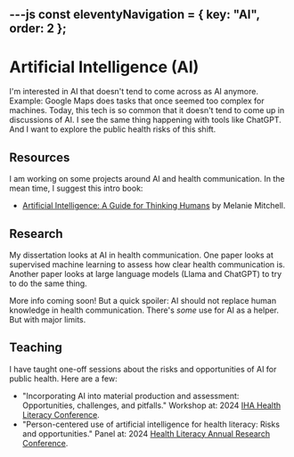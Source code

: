---js
const eleventyNavigation = {
	key: "AI",
	order: 2
};
---
# Artificial Intelligence (AI)

I'm interested in AI that doesn't tend to come across as AI anymore. Example: Google Maps does tasks that once seemed too complex for machines. Today, this tech is so common that it doesn't tend to come up in discussions of AI. I see the same thing happening with tools like ChatGPT. And I want to explore the public health risks of this shift.

## Resources

I am working on some projects around AI and health communication. In the mean time, I suggest this intro book:

- [Artificial Intelligence: A Guide for Thinking Humans](https://melaniemitchell.me/aibook/) by Melanie Mitchell. 

## Research

My dissertation looks at AI in health communication. One paper looks at supervised machine learning to assess how clear health communication is. Another paper looks at large language models (Llama and ChatGPT) to try to do the same thing.

More info coming soon! But a quick spoiler: AI should not replace human knowledge in health communication. There's _some_ use for AI as a helper. But with major limits.

## Teaching

I have taught one-off sessions about the risks and opportunities of AI for public health. Here are a few:

- "Incorporating AI into material production and assessment: Opportunities, challenges, and pitfalls." Workshop at: 2024 [IHA Health Literacy Conference](https://hlc.iha4health.org/).
- "Person-centered use of artificial intelligence for health literacy: Risks and opportunities." Panel at:  2024 [Health Literacy Annual Research Conference](https://harcconf.org/).
